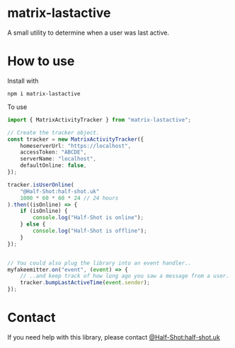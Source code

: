 # matrix-lastactive

A small utility to determine when a user was last active.

# How to use


Install with

```
npm i matrix-lastactive
```

To use

```Typescript
import { MatrixActivityTracker } from "matrix-lastactive";

// Create the tracker object.
const tracker = new MatrixActivityTracker({
    homeserverUrl: "https://localhost",
    accessToken: "ABCDE",
    serverName: "localhost",
    defaultOnline: false,
});

tracker.isUserOnline(
    "@Half-Shot:half-shot.uk"
    1000 * 60 * 60 * 24 // 24 hours
).then((isOnline) => {
    if (isOnline) {
        console.log("Half-Shot is online");
    } else {
        console.log("Half-Shot is offline");
    }
});


// You could also plug the library into an event handler..
myfakeemitter.on("event", (event) => {
    // ..and keep track of how long ago you saw a message from a user.
    tracker.bumpLastActiveTime(event.sender);
});
```

# Contact

If you need help with this library, please contact [@Half-Shot:half-shot.uk](https://matrix.to/#/@Half-Shot:half-shot.uk)
